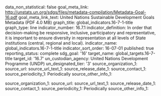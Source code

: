 data_non_statistical: false
goal_meta_link: http://unstats.un.org/sdgs/files/metadata-compilation/Metadata-Goal-16.pdf
goal_meta_link_text: United Nations Sustainable Development Goals Metadata (PDF 4.0
  MB)
graph_title: global_indicators.16-7-1-title
graph_type: line
indicator_number: 16.7.1
indicator_definition: In order that decision-making be responsive, inclusive, participatory
  and representative, it is important to ensure diversity in representation at all
  levels of State institutions (central, regional and local).
indicator_name: global_indicators.16-7-1-title
indicator_sort_order: 16-07-01
published: true
reporting_status: complete
sdg_goal: '16'
target_name: global_targets.16-7-title
target_id: '16.7'
un_custodian_agency: United Nations Development Programme (UNDP)
un_designated_tier: '3'
source_organization_1: 
source_url: 
source_url_text_1: 
source_release_date_1: 
source_contact_1: 
source_periodicity_1: Periodically
source_other_info_1: 

source_organization_1: 
source_url: 
source_url_text_1: 
source_release_date_1: 
source_contact_1: 
source_periodicity_1: Periodically
source_other_info_1: 
